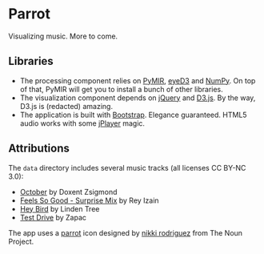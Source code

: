 # Parrot

Visualizing music. More to come.

## Libraries
+ The processing component relies on [PyMIR](https://github.com/jsawruk/pymir), [eyeD3](http://eyed3.nicfit.net/) and [NumPy](http://www.numpy.org/). On top of that, PyMIR will get you to install a bunch of other libraries.
+ The visualization component depends on [jQuery](http://jquery.com/) and [D3.js](http://d3js.org/). By the way, D3.js is (redacted) amazing.
+ The application is built with [Bootstrap](http://getbootstrap.com/). Elegance guaranteed. HTML5 audio works with some [jPlayer](http://jplayer.org/) magic.

## Attributions
The `data` directory includes several music tracks (all licenses CC BY-NC 3.0):

+ [October](http://ccmixter.org/files/doxent/43635) by Doxent Zsigmond
+ [Feels So Good - Surprise Mix](http://ccmixter.org/files/Rey_Izain/43892) by Rey Izain
+ [Hey Bird](http://ccmixter.org/files/Michael_Lindentree/43826) by Linden Tree
+ [Test Drive](http://ccmixter.org/files/Zapac/26047) by Zapac

The app uses a [parrot](http://thenounproject.com/noun/parrot/#icon-No8601) icon designed by [nikki rodriguez](http://thenounproject.com/nrodriguezlima) from The Noun Project.